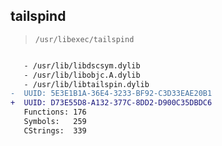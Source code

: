 ## tailspind

> `/usr/libexec/tailspind`

```diff

   - /usr/lib/libdscsym.dylib
   - /usr/lib/libobjc.A.dylib
   - /usr/lib/libtailspin.dylib
-  UUID: 5E3E1B1A-36E4-3233-BF92-C3D33EAE20B1
+  UUID: D73E55D8-A132-377C-8DD2-D900C35DBDC6
   Functions: 176
   Symbols:   259
   CStrings:  339

```

